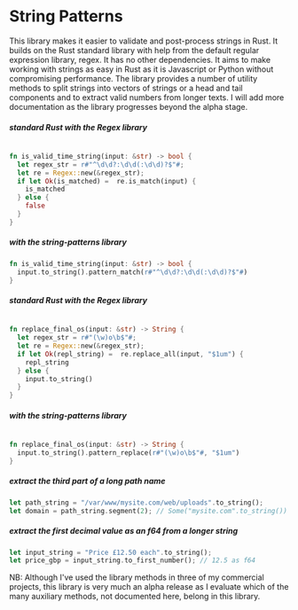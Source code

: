 # String Patterns

This library makes it easier to validate and post-process strings in Rust. It builds on the Rust standard library with help from the default regular expression library, regex. It has no other dependencies. It aims to make working with strings as easy in Rust as it is Javascript or Python without compromising performance.
The library provides a number of utility methods to split strings into vectors of strings or a head and tail components and to extract valid numbers from longer texts. I will add more documentation as the library progresses beyond the alpha stage.

##### standard Rust with the Regex library
```rust

fn is_valid_time_string(input: &str) -> bool {
  let regex_str = r#"^\d\d?:\d\d(:\d\d)?$"#;
  let re = Regex::new(&regex_str);
  if let Ok(is_matched) =  re.is_match(input) {
    is_matched
  } else {
    false
  }
}
```

##### with the string-patterns library
```rust
fn is_valid_time_string(input: &str) -> bool {
  input.to_string().pattern_match(r#"^\d\d?:\d\d(:\d\d)?$"#)
}
```

##### standard Rust with the Regex library
```rust

fn replace_final_os(input: &str) -> String {
  let regex_str = r#"(\w)o\b$"#;
  let re = Regex::new(&regex_str);
  if let Ok(repl_string) =  re.replace_all(input, "$1um") {
    repl_string
  } else {
    input.to_string()
  }
}
```

##### with the string-patterns library
```rust

fn replace_final_os(input: &str) -> String {
  input.to_string().pattern_replace(r#"(\w)o\b$"#, "$1um")
}
```
##### extract the third part of a long path name
```rust
let path_string = "/var/www/mysite.com/web/uploads".to_string();
let domain = path_string.segment(2); // Some("mysite.com".to_string())
```

##### extract the first decimal value as an f64 from a longer string
```rust
let input_string = "Price £12.50 each".to_string();
let price_gbp = input_string.to_first_number(); // 12.5 as f64
```


NB: Although I've used the library methods in three of my commercial projects, this library is very much an alpha release as I evaluate
which of the many auxiliary methods, not documented here, belong in this library.
